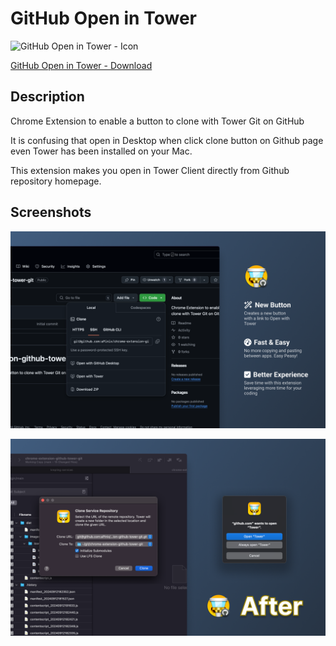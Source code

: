 # GitHub Open in Tower

![GitHub Open in Tower - Icon](/assets/icons/128.png)

[GitHub Open in Tower - Download](https://chrome.google.com/webstore/detail/google-favicons/cmcbegomkmagehbkohhodmiohbcfkchc)

## Description

Chrome Extension to enable a button to clone with Tower Git on GitHub

It is confusing that open in Desktop when click clone button on Github page even Tower has been installed on your Mac.

This extension makes you open in Tower Client directly from Github repository homepage.

## Screenshots

![GitHub Open in Tower - Promo Image 1](/assets/images/apinix-github-open-in-tower-screenshot-01.png)

![GitHub Open in Tower - Promo Image 2](/assets/images/apinix-github-open-in-tower-screenshot-02.png)
